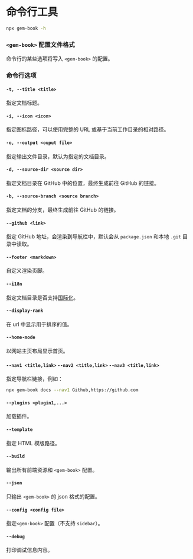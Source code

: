 # 命令行工具

```bash
npx gem-book -h
```

### `<gem-book>` 配置文件格式

命令行的某些选项将写入 `<gem-book>` 的配置。

<gbp-raw src="/src/common/config.ts"></gbp-raw>

### 命令行选项

#### `-t, --title <title>`

指定文档标题。

#### `-i, --icon <icon>`

指定图标路径，可以使用完整的 URL 或基于当前工作目录的相对路径。

#### `-o, --output <ouput file>`

指定输出文件目录，默认为指定的文档目录。

#### `-d, --source-dir <source dir>`

指定文档目录在 GitHub 中的位置，最终生成前往 GitHub 的链接。

#### `-b, --source-branch <source branch>`

指定文档的分支，最终生成前往 GitHub 的链接。

#### `--github <link>`

指定 GitHub 地址，会渲染到导航栏中，默认会从 `package.json` 和本地 `.git` 目录中读取。

#### `--footer <markdown>`

自定义渲染页脚。

#### `--i18n`

指定文档目录是否支持[国际化](./002-i18n)。

#### `--display-rank`

在 url 中显示用于排序的值。

#### `--home-mode`

以网站主页布局显示首页。

#### `--nav1 <title,link>` `--nav2 <title,link>` `--nav3 <title,link>`

指定导航栏链接，例如：

```bash
npx gem-book docs --nav1 Github,https://github.com
```

#### `--plugins <plugin1,...>`

加载插件。

#### `--template`

指定 HTML 模版路径。

#### `--build`

输出所有前端资源和 `<gem-book>` 配置。

#### `--json`

只输出 `<gem-book>` 的 json 格式的配置。

#### `--config <config file>`

指定`<gem-book>` 配置（不支持 `sidebar`）。

#### `--debug`

打印调试信息内容。
